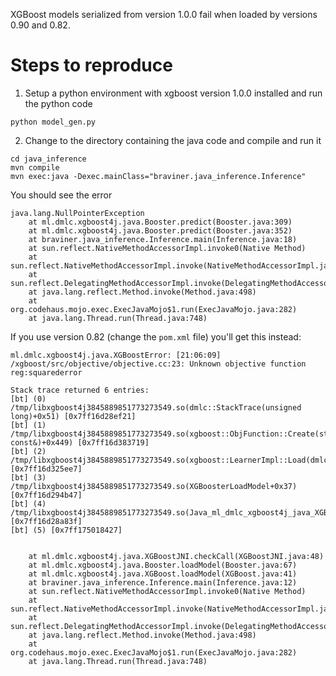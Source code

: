 XGBoost models serialized from version 1.0.0 fail when loaded by versions 0.90 and 0.82.

# Steps to reproduce

1. Setup a python environment with xgboost version 1.0.0 installed and run the python code
```
python model_gen.py
```

2. Change to the directory containing the java code and compile and run it
```
cd java_inference
mvn compile
mvn exec:java -Dexec.mainClass="braviner.java_inference.Inference"
```

You should see the error
```
java.lang.NullPointerException
	at ml.dmlc.xgboost4j.java.Booster.predict(Booster.java:309)
	at ml.dmlc.xgboost4j.java.Booster.predict(Booster.java:352)
	at braviner.java_inference.Inference.main(Inference.java:18)
	at sun.reflect.NativeMethodAccessorImpl.invoke0(Native Method)
	at sun.reflect.NativeMethodAccessorImpl.invoke(NativeMethodAccessorImpl.java:62)
	at sun.reflect.DelegatingMethodAccessorImpl.invoke(DelegatingMethodAccessorImpl.java:43)
	at java.lang.reflect.Method.invoke(Method.java:498)
	at org.codehaus.mojo.exec.ExecJavaMojo$1.run(ExecJavaMojo.java:282)
	at java.lang.Thread.run(Thread.java:748)
```


If you use version 0.82 (change the `pom.xml` file) you'll get this instead:
```
ml.dmlc.xgboost4j.java.XGBoostError: [21:06:09] /xgboost/src/objective/objective.cc:23: Unknown objective function reg:squarederror

Stack trace returned 6 entries:
[bt] (0) /tmp/libxgboost4j3845889851773273549.so(dmlc::StackTrace(unsigned long)+0x51) [0x7ff16d28ef21]
[bt] (1) /tmp/libxgboost4j3845889851773273549.so(xgboost::ObjFunction::Create(std::string const&)+0x449) [0x7ff16d383719]
[bt] (2) /tmp/libxgboost4j3845889851773273549.so(xgboost::LearnerImpl::Load(dmlc::Stream*)+0x397) [0x7ff16d325ee7]
[bt] (3) /tmp/libxgboost4j3845889851773273549.so(XGBoosterLoadModel+0x37) [0x7ff16d294b47]
[bt] (4) /tmp/libxgboost4j3845889851773273549.so(Java_ml_dmlc_xgboost4j_java_XGBoostJNI_XGBoosterLoadModel+0x2f) [0x7ff16d28a83f]
[bt] (5) [0x7ff175018427]


	at ml.dmlc.xgboost4j.java.XGBoostJNI.checkCall(XGBoostJNI.java:48)
	at ml.dmlc.xgboost4j.java.Booster.loadModel(Booster.java:67)
	at ml.dmlc.xgboost4j.java.XGBoost.loadModel(XGBoost.java:41)
	at braviner.java_inference.Inference.main(Inference.java:12)
	at sun.reflect.NativeMethodAccessorImpl.invoke0(Native Method)
	at sun.reflect.NativeMethodAccessorImpl.invoke(NativeMethodAccessorImpl.java:62)
	at sun.reflect.DelegatingMethodAccessorImpl.invoke(DelegatingMethodAccessorImpl.java:43)
	at java.lang.reflect.Method.invoke(Method.java:498)
	at org.codehaus.mojo.exec.ExecJavaMojo$1.run(ExecJavaMojo.java:282)
	at java.lang.Thread.run(Thread.java:748)
```
